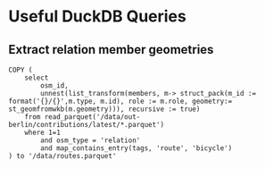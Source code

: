 # Useful DuckDB Queries

## Extract relation member geometries

```
COPY (
	select
		osm_id,
		unnest(list_transform(members, m-> struct_pack(m_id := format('{}/{}',m.type, m.id), role := m.role, geometry:= st_geomfromwkb(m.geometry))), recursive := true)
	from read_parquet('/data/out-berlin/contributions/latest/*.parquet')
	where 1=1
	    and osm_type = 'relation'
	    and map_contains_entry(tags, 'route', 'bicycle')
) to '/data/routes.parquet'
```
